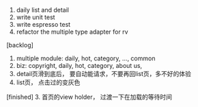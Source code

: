 1. daily list and detail
2. write unit test
3. write espresso test
4. refactor the multiple type adapter for rv

[backlog]
1. multiple module: daily, hot, category, ...,  common
2. biz: copyright, daily, hot, category, about us,
3. detail页滑到底后， 要自动能请求，不要再回list页，多不好的体验
4. list页， 点击过的变灰色

[finished]
3. 首页的view holder， 过渡一下在加载的等待时间
